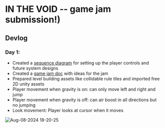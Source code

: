 # IN THE VOID -- game jam submission!)
## Devlog
### Day 1:
- Created a [sequence diagram](https://lucid.app/lucidchart/ca41642e-a0b1-4818-abf1-f286c3cda8b7/edit?viewport_loc=-1731%2C-975%2C2647%2C2090%2C0_0&invitationId=inv_a9cab8f3-69ea-46f7-8433-a5a2e942a5ea) for setting up the player controls and future system designs
- Created a [game jam doc](https://docs.google.com/document/d/1ImsfMdIiXVEMHOgYnHIrc0tX-SKtv9j9JUVwgk6GeVk/edit?usp=sharing) with ideas for the jam
- Prepared level building assets like collidable rule tiles and imported free 2D unity assets
- Player movement when gravity is on: can only move left and right and jump
- Player movement when gravity is off: can air boost in all directions but no jumping
- Look movement: Player looks at cursor when it moves

![Aug-08-2024 18-20-25](https://github.com/user-attachments/assets/d6b5cb85-1283-4a2c-8da1-973e2693ec4a)
